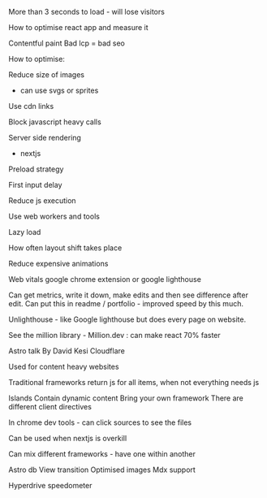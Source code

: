 
More than 3 seconds to load - will lose visitors 

How to optimise react app and measure it 

Contentful paint 
Bad lcp = bad seo 

How to optimise: 

Reduce size of images 
- can use svgs or sprites 

Use cdn links 

Block javascript heavy calls

Server side rendering 
- nextjs 

Preload strategy

First input delay

Reduce js execution

Use web workers and tools 

Lazy load 

How often layout shift takes place 

Reduce expensive animations

Web vitals google chrome extension or google lighthouse 

Can get metrics, write it down, make edits and then see difference after edit. Can put this in readme / portfolio - improved speed by this much. 

Unlighthouse - like Google lighthouse but does every page on website. 

See the million library - 
Million.dev : can make react 70% faster 



Astro talk 
By David Kesi Cloudflare 

Used for content heavy websites

Traditional frameworks return js for all items, when not everything needs js 

Islands
Contain dynamic content
Bring your own framework 
There are different client directives 

In chrome dev tools - can click sources to see the files 

Can be used when nextjs is overkill 

Can mix different frameworks - have one within another 

Astro db 
View transition 
Optimised images 
Mdx support 

Hyperdrive speedometer 
